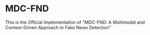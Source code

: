 # MDC-FND
This is the Official implementation of "MDC-FND: A Multimodal and Context-Driven Approach to Fake News Detection"
